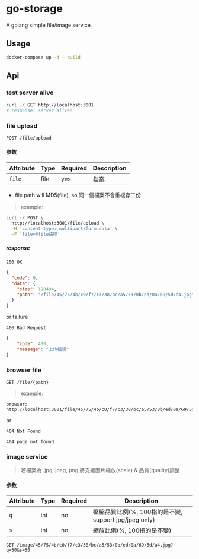 # go-storage

A golang simple file/image service.

## Usage

```sh
docker-compose up -d --build
```

## Api

### test server alive

```sh
curl -X GET http://localhost:3001
# response: server alive!
```

### file upload

```http
POST /file/upload
```

#### 参数

Attribute | Type | Required | Description
--- | --- | --- | ---
`file` | file | yes | 档案

- file path will MD5(file), so 同一個檔案不會重複存二份

> example:

```sh
curl -X POST \
  http://localhost:3001/file/upload \
  -H 'content-type: multipart/form-data' \
  -F 'file=@file路徑'
```

##### response

```http
200 OK
```

```json
{
  "code": 0,
  "data": {
    "size": 190494,
    "path": "/file/45/75/4b/c0/f7/c3/38/bc/a5/53/0b/ed/0a/69/5d/a4.jpg"
  }
}
```

or failure

```http
400 Bad Request
```

```json
{
    "code": 400,
    "message": "上传错误"
}
```

### browser file

```http
GET /file/{path}
```

> example:

```text
browser: http://localhost:3001/file/45/75/4b/c0/f7/c3/38/bc/a5/53/0b/ed/0a/69/5d/a4.jpg
```

or

```http
404 Not Found
```

```text
404 page not found
```

### image service

> 若檔案為 .jpg,.jpeg,.png 將支緩圖片縮放(scale) & 品質(quality)調整

#### 参数

Attribute | Type | Required | Description
--- | --- | --- | ---
`q` | int | no | 壓縮品質比例(%, 100指的是不變, support jpg/jpeg only)
`s` | int | no | 縮放比例(%, 100指的是不變)

```http
GET /image/45/75/4b/c0/f7/c3/38/bc/a5/53/0b/ed/0a/69/5d/a4.jpg?q=50&s=50
```

